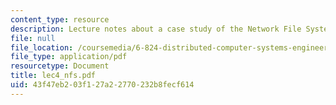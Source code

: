 ```yaml
---
content_type: resource
description: Lecture notes about a case study of the Network File System (NFS).
file: null
file_location: /coursemedia/6-824-distributed-computer-systems-engineering-spring-2006/43f47eb203f127a22770232b8fecf614_lec4_nfs.pdf
file_type: application/pdf
resourcetype: Document
title: lec4_nfs.pdf
uid: 43f47eb2-03f1-27a2-2770-232b8fecf614
---
```

